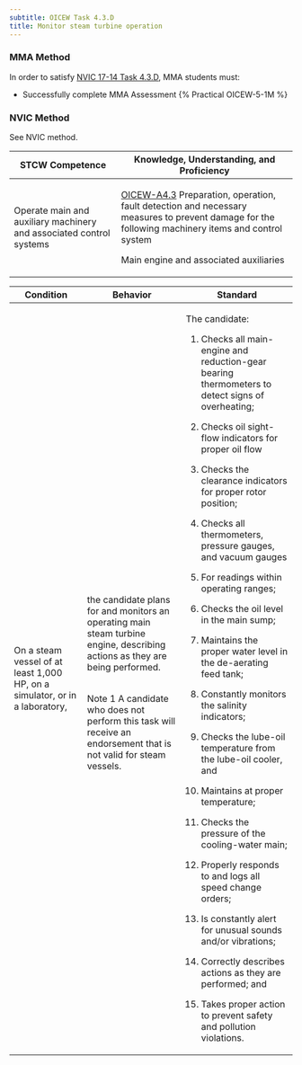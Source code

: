 ```yaml
---
subtitle: OICEW Task 4.3.D 
title: Monitor steam turbine operation
---
```



### MMA Method

In order to satisfy  [NVIC 17-14  Task  4.3.D](/stcw23/assets/images/nvic-17-14.pdf), MMA students must:

* Successfully complete MMA Assessment {% Practical OICEW-5-1M %}


### NVIC Method

<a onclick="togglevisibility('nvic_methods')" >See NVIC method.</a>

<div id='nvic_methods' class='hide'>

<table>
<thead>
<tr>
<th class='forty'> STCW Competence </th>
<th class='sixty'> Knowledge, Understanding, and Proficiency </th>
</tr>
</thead>




<tbody>
<tr><td markdown='1'>

Operate main and auxiliary machinery and associated control systems

</td><td markdown='1'>

[OICEW-A4.3](../../tables/31.html#OICEW-A4.3) Preparation, operation, fault detection and necessary measures to prevent damage for the following machinery items and control system 

Main engine and associated auxiliaries

</td></tr>


</tbody>
</table>


<table>
<thead>
<tr><th class='twenty'>  Condition </th><th class='twenty'> Behavior </th><th  class='sixty'>Standard </th></tr>
</thead>
<tbody >



<tr><td markdown='1'>

On a steam vessel of at least 1,000 HP, on a simulator, or in a laboratory,

</td><td markdown='1'>

the candidate plans for and monitors an operating main steam turbine engine, describing actions as they are being performed.

<br>

<div class="tooltip">Note 1
<span class="tooltiptext">
A candidate who does not perform this task will receive an endorsement that is not valid for steam vessels.
</span>
</div>


</td><td markdown='1'>

The candidate:

1. Checks all main-engine and reduction-gear bearing thermometers to detect signs of overheating;

2. Checks oil sight-flow indicators for proper oil flow

3. Checks the clearance indicators for proper rotor position;

4. Checks all thermometers, pressure gauges, and vacuum gauges

5. For readings within operating ranges;

6. Checks the oil level in the main sump;

7. Maintains the proper water level in the de-aerating feed tank;

8. Constantly monitors the salinity indicators;

9. Checks the lube-oil temperature from the lube-oil cooler, and

10. Maintains at proper temperature;

11. Checks the pressure of the cooling-water main;

12. Properly responds to and logs all speed change orders;

13. Is constantly alert for unusual sounds and/or vibrations;

14. Correctly describes actions as they are performed; and

15. Takes proper action to prevent safety and pollution violations.

</td></tr>
</tbody>
</table>
</div>
